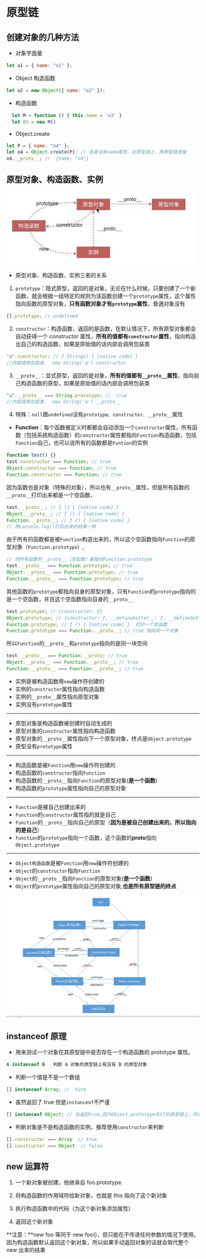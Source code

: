 # 原型链

## 创建对象的几种方法

- 对象字面量

```js
let o1 = { name: "o1" };
```

- Object 构造函数

```js
let o2 = new Object({ name: "o2" });
```

- 构造函数

```js
  let M = function () { this.name = 'o3' }
  let 03 = new M()
```

- Object.create

```js
let P = { name: "o4" };
let o4 = Object.create(P); // 自身没有name属性，在原型链上，用原型链连接
o4.__proto__; //  {name: "o4"}
```

## 原型对象、构造函数、实例

![inheritAttrs: true](./images/prototype_01.jpg)

- 原型对象、构造函数、实例三者的关系

1. `prototype`：隐式原型，返回的是对象，无论在什么时候，只要创建了一个新函数，就会根据一组特定的规则为该函数创建一个`prototype`属性，这个属性指向函数的原型对象，**只有函数对象才有`prototype`属性**，普通对象没有

```js
[].prototype; // undefined
```

2. `constructor`：构造函数，返回的是函数，在默认情况下，所有原型对象都会自动获得一个 constructor 属性，**所有的值都有`constructor`属性**，指向构造出自己的构造函数，如果是原始值的话内部会调用包装类

```js
"a".constructor; // ƒ String() { [native code] }
//内部调用包装类   new String('a').constructor
```

3. `__proto__`：显式原型，返回的是对象，**所有的值都有`__proto__`属性**，指向自己构造函数的原型，如果是原始值的话内部会调用包装类

```js
"a".__proto__ === String.prototype; //  true
//内部调用包装类   new String('a').__proto__
```

4.  特殊：`null`跟`undefined`没有`prototype、constructor、__proto__`属性

- **Function**：每个函数被定义时都都会自动添加一个`constructor`属性，所有函数（包括系统构造函数）的`constructor`属性都指向`Function`构造函数，包括`Function`自己，也可以说所有的函数都是`Funtion`的实例

```js
function test() {}
test.constructor === Function; // true
Object.constructor === Function; // true
Function.constructor === Function; // true
```

因为函数也是对象（特殊的对象），所以也有`__proto__`属性，但是所有函数的`__proto__`打印出来都是一个空函数，

```js
test.__proto__; // ƒ () { [native code] }
Object.__proto__; // ƒ () { [native code] }
Function.__proto__; // ƒ () { [native code] }
// 用console.log()打印出来的结果一样
```

由于所有的函数都是被`Function`构造出来的，所以这个空函数指向`Function`的原型对象（`Function.prototype`）,

```js
// 但所有函数的__proto__（空函数）都指向Function.prototype
test.__proto__ === Function.prototype; // true
Object.__proto__ === Function.prototype; // true
Function.__proto__ === Function.prototype; // true
```

其他函数的`prototype`都指向自身的原型对象，只有`Function`的`prototype`指向的是一个空函数，并且这个空函数指向自身的`__proto__`

```js
test.prototype; // {constructor: ƒ}
Object.prototype; // {constructor: ƒ, __defineGetter__: ƒ, __defineSetter__: ƒ, hasOwnProperty: ƒ, __lookupGetter__: ƒ, …}
Function.prototype; // ƒ () { [native code] }  打印一个空函数
Function.prototype === Function.__proto__; // true 指向同一个对象
```

所以`Function`的`__proto__`和`prototype`指向的是同一块空间

```js
test.__proto__ === Function.__proto; // true
Object.__proto__ === Function.__proto__; // true
Function.__proto__ === Function.__proto__; // true
```

- 实例是被构造函数用`new`操作符创建的
- 实例的`constructor`属性指向构造函数
- 实例的`__proto__`属性指向原型对象
- 实例没有`prototype`属性

---

- 原型对象是构造函数被创建时自动生成的
- 原型对象的`constructor`属性指向构造函数
- 原型对象的`__proto__`属性指向下一个原型对象，终点是`Object.prototype`
- 原型没有`prototype`属性

---

- 构造函数是被`Function`用`new`操作符创建的
- 构造函数的`constructor`指向`Function`
- 构造函数的`__proto__`指向`Function`的原型对象(**是一个函数**)
- 构造函数的`prototype`属性指向自己的原型对象

---

- `Function`是被自己创建出来的
- `Function`的`constructor`属性指的就是自己
- `Function`的`__proto__`指向自己的原型（**因为是被自己创建出来的，所以指向的是自己**）
- `Function`的`prototype`指向一个函数，这个函数的**proto**指向`Object.prototype`

---

- `Object构造函数`是被`Function`用`new`操作符创建的
- `Object`的`constructor`指向`Function`
- `Object`的`__proto__`指向`Function`的原型对象(**是一个函数**)
- `Object`的`prototype`属性指向自己的原型对象,**也是所有原型链的终点**

![inheritAttrs: true](./images/prototype_02.png)

## instanceof 原理

- 用来测试一个对象在其原型链中是否存在一个构造函数的 prototype 属性。

```js
A instanceof B   判断 A 对象的原型链上有没有 B 的原型对象
```

- 判断一个值是不是一个数组

```js
[] instanceof Array; //  ture
```

- 虽然返回了 true 但是`instanceof`不严谨

```js
[] instanceof Object; // 也返回true,因为Object.prototype在[]的原型链上，所以也返回了true
```

- 判断对象是不是构造函数的实例，推荐使用`constructor`来判断

```js
[].constructor === Array  // true
[].constructor === Object  // false
```

## new 运算符

1. 一个新对象被创建，他继承自 foo.prototype

2. 将构造函数的作用域符给新对象，也就是 this 指向了这个新对象

3. 执行构造函数中的代码（为这个新对象添加属性）

4. 返回这个新对象

**注意：**new foo 等同于 new foo()，但只能在不传递任何参数的情况下使用。因为构造函数默认返回这个新对象，所以如果手动返回对象的话就会取代整个 new 出来的结果
